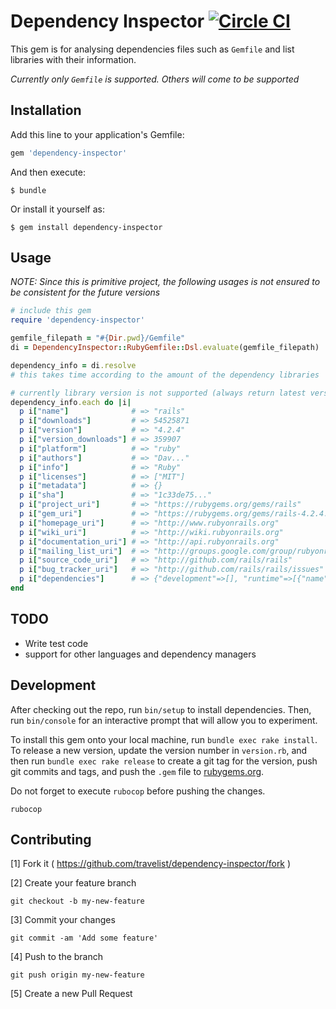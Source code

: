 # Dependency Inspector [![Circle CI](https://circleci.com/gh/travelist/dependency-inspector.svg?style=shield&circle-token=a5c5179f69fddb1a3eeae0a33aad56de84be3701)](https://circleci.com/gh/travelist/dependency-inspector)

This gem is for analysing dependencies files such as `Gemfile` and list libraries with their information.

*Currently only `Gemfile` is supported. Others will come to be supported*

## Installation

Add this line to your application's Gemfile:

```ruby
gem 'dependency-inspector'
```

And then execute:

    $ bundle

Or install it yourself as:

    $ gem install dependency-inspector

## Usage

*NOTE: Since this is primitive project, the following usages is not ensured to be consistent for the future versions*

```ruby
# include this gem
require 'dependency-inspector'
```

```ruby
gemfile_filepath = "#{Dir.pwd}/Gemfile"
di = DependencyInspector::RubyGemfile::Dsl.evaluate(gemfile_filepath)
```

```ruby
dependency_info = di.resolve
# this takes time according to the amount of the dependency libraries
```

```ruby
# currently library version is not supported (always return latest versoin info)
dependency_info.each do |i|
  p i["name"]              # => "rails"
  p i["downloads"]         # => 54525871
  p i["version"]           # => "4.2.4"
  p i["version_downloads"] # => 359907
  p i["platform"]          # => "ruby"
  p i["authors"]           # => "Dav..."
  p i["info"]              # => "Ruby"
  p i["licenses"]          # => ["MIT"]
  p i["metadata"]          # => {}
  p i["sha"]               # => "1c33de75..."
  p i["project_uri"]       # => "https://rubygems.org/gems/rails"
  p i["gem_uri"]           # => "https://rubygems.org/gems/rails-4.2.4.gem"
  p i["homepage_uri"]      # => "http://www.rubyonrails.org"
  p i["wiki_uri"]          # => "http://wiki.rubyonrails.org"
  p i["documentation_uri"] # => "http://api.rubyonrails.org"
  p i["mailing_list_uri"]  # => "http://groups.google.com/group/rubyonrails-talk"
  p i["source_code_uri"]   # => "http://github.com/rails/rails"
  p i["bug_tracker_uri"]   # => "http://github.com/rails/rails/issues"
  p i["dependencies"]      # => {"development"=>[], "runtime"=>[{"name"=>"actionmailer", "requirements"=>"= 4.2.4"}
end
```

## TODO

* Write test code
* support for other languages and dependency managers

## Development

After checking out the repo, run `bin/setup` to install dependencies. Then, run `bin/console` for an interactive prompt that will allow you to experiment.

To install this gem onto your local machine, run `bundle exec rake install`. To release a new version, update the version number in `version.rb`, and then run `bundle exec rake release` to create a git tag for the version, push git commits and tags, and push the `.gem` file to [rubygems.org](https://rubygems.org).

Do not forget to execute `rubocop` before pushing the changes.

```shell
rubocop
```

## Contributing

[1] Fork it ( https://github.com/travelist/dependency-inspector/fork )

[2] Create your feature branch 
```shell
git checkout -b my-new-feature
```

[3] Commit your changes 
```shell
git commit -am 'Add some feature'
```

[4] Push to the branch
```shell
git push origin my-new-feature
```

[5] Create a new Pull Request
